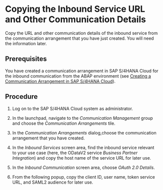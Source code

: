 <!-- loioa14394b1109e4db1bb2815f09bd04d1c -->

# Copying the Inbound Service URL and Other Communication Details

Copy the URL and other communication details of the inbound service from the communication arrangement that you have just created. You will need the information later.



<a name="loioa14394b1109e4db1bb2815f09bd04d1c__prereq_cyn_2vm_s2b"/>

## Prerequisites

You have created a communication arrangement in SAP S/4HANA Cloud for the inbound communication from the ABAP environment \(see [Creating a Communication Arrangement in SAP S/4HANA Cloud](Creating_a_Communication_Arrangement_in_SAP_S4HANA_Cloud_889fbe3.md)\).



## Procedure

1.  Log on to the SAP S/4HANA Cloud system as administrator.

2.  In the launchpad, navigate to the *Communication Management* group and choose the *Communication Arrangements* tile.

3.  In the *Communication Arrangements* dialog,choose the communication arrangement that you have created.

4.  In the *Inbound Services* screen area, find the inbound service relevant to your use case \(here, the ODataV2 service *Business Partner Integration*\) and copy the host name of the service URL for later use.

5.  In the *Inbound Communication* screen area, choose *OAuth 2.0 Details*.

6.  From the following popup, copy the client ID, user name, token service URL, and SAML2 audience for later use.


